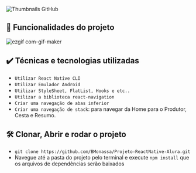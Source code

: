 
![Thumbnails GitHub](https://user-images.githubusercontent.com/9091491/140551733-972cbee3-ca0b-448e-ba64-a58e28e79012.png)


## 🔨 Funcionalidades do projeto

![ezgif com-gif-maker](https://user-images.githubusercontent.com/9091491/140552376-f1c1523d-5c69-42fe-a2fa-4021ed77160a.gif)


## ✔️ Técnicas e tecnologias utilizadas

- `Utilizar React Native CLI`
- `Utilizar Emulador Android`
- `Utilizar StyleSheet, FlatList, Hooks e etc..`
- `Utilizar a biblioteca react-navigation`
- `Criar uma navegação de abas inferior`
- `Criar uma navegação de stack`: para navegar da Home para o Produtor, Cesta e Resumo.

## 🛠️ Clonar, Abrir e rodar o projeto

- `git clone https://github.com/BMonassa/Projeto-ReactNative-Alura.git`
-  Navegue até a pasta do projeto pelo terminal e execute `npm install` que os arquivos de dependências  serão baixados
